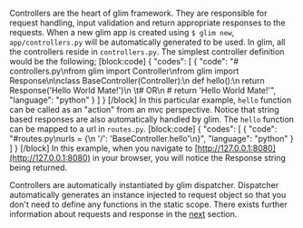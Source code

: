 Controllers are the heart of glim framework. They are responsible for request handling, input validation and return appropriate responses to the requests. When a new glim app is created using `$ glim new`, `app/controllers.py` will be automatically generated to be used. In glim, all the controllers reside in `controllers.py`. The simplest controller definition would be the following;
[block:code]
{
  "codes": [
    {
      "code": "# controllers.py\nfrom glim import Controller\nfrom glim import Response\n\nclass BaseController(Controller):\n    def hello():\n        return Response('Hello World Mate!')\n      \t# OR\n        # return 'Hello World Mate!'",
      "language": "python"
    }
  ]
}
[/block]
In this particular example, `hello` function can be called as an "action" from an mvc perspective. Notice that string based responses are also automatically handled by glim. The `hello` function can be mapped to a url in `routes.py`.
[block:code]
{
  "codes": [
    {
      "code": "#routes.py\nurls = {\n    '/': 'BaseController.hello'\n}",
      "language": "python"
    }
  ]
}
[/block]
In this example, when you navigate to [http://127.0.0.1:8080](http://127.0.0.1:8080) in your browser, you will notice the Response string being returned.

Controllers are automatically instantiated by glim dispatcher. Dispatcher automatically generates an instance injected to request object so that you don't need to define any functions in the static scope. There exists further information about requests and response in   the [next](doc:request--response) section.